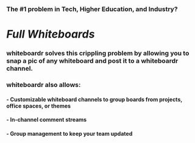 
### The  #1 problem in Tech, Higher Education, and Industry? 
# *Full Whiteboards*

### **whiteboardr** solves this crippling problem by allowing you to snap a pic of any whiteboard and post it to a **whiteboardr** channel. 

### whiteboardr also allows:
#### - Customizable whiteboard channels to group boards from projects, office spaces, or themes
#### - In-channel comment streams
#### - Group management to keep your team updated

